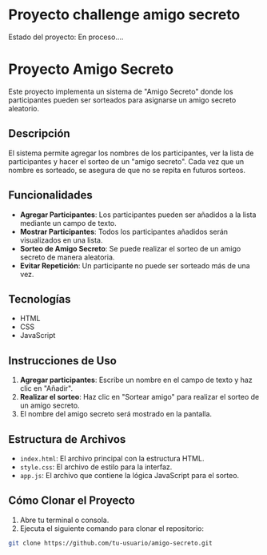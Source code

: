 
<h1> Proyecto challenge amigo secreto </h1>

Estado del proyecto: En proceso....

# Proyecto Amigo Secreto

Este proyecto implementa un sistema de "Amigo Secreto" donde los participantes pueden ser sorteados para asignarse un amigo secreto aleatorio.

## Descripción

El sistema permite agregar los nombres de los participantes, ver la lista de participantes y hacer el sorteo de un "amigo secreto". Cada vez que un nombre es sorteado, se asegura de que no se repita en futuros sorteos.

## Funcionalidades

- **Agregar Participantes**: Los participantes pueden ser añadidos a la lista mediante un campo de texto.
- **Mostrar Participantes**: Todos los participantes añadidos serán visualizados en una lista.
- **Sorteo de Amigo Secreto**: Se puede realizar el sorteo de un amigo secreto de manera aleatoria.
- **Evitar Repetición**: Un participante no puede ser sorteado más de una vez.

## Tecnologías

- HTML
- CSS
- JavaScript

## Instrucciones de Uso

1. **Agregar participantes**: Escribe un nombre en el campo de texto y haz clic en "Añadir".
2. **Realizar el sorteo**: Haz clic en "Sortear amigo" para realizar el sorteo de un amigo secreto.
3. El nombre del amigo secreto será mostrado en la pantalla.

## Estructura de Archivos

- `index.html`: El archivo principal con la estructura HTML.
- `style.css`: El archivo de estilo para la interfaz.
- `app.js`: El archivo que contiene la lógica JavaScript para el sorteo.

## Cómo Clonar el Proyecto

1. Abre tu terminal o consola.
2. Ejecuta el siguiente comando para clonar el repositorio:

```bash
git clone https://github.com/tu-usuario/amigo-secreto.git


